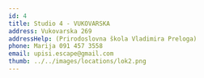 ```yaml
---
id: 4
title: Studio 4 - VUKOVARSKA
address: Vukovarska 269
addressHelp: (Prirodoslovna škola Vladimira Preloga)
phone: Marija 091 457 3558
email: upisi.escape@gmail.com
thumb: ../../images/locations/lok2.png
---
```

